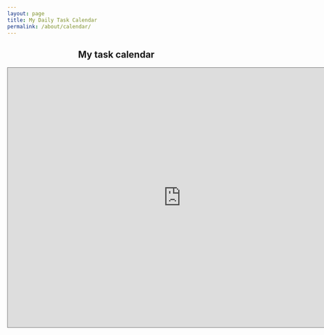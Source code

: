 ```yaml
---
layout: page
title: My Daily Task Calendar
permalink: /about/calendar/
---
```

 
 <center>
  <h2 align="center">My task calendar</h2>
  <iframe src="https://calendar.google.com/calendar/embed?height=600&wkst=1&bgcolor=%23ffffff&ctz=UTC&mode=MONTH&src=Njk5ODZjYTA0ZDgzZTI2OTQ1YzExYWU2MmVlNzcyMDEzYzk0MmQ0NzQyMjg3OTM4OTI3ZDg5MDE0MGQwZjE1ZEBncm91cC5jYWxlbmRhci5nb29nbGUuY29t&color=%230B8043" style="border:solid 1px #777" width="800" height="600" frameborder="0" scrolling="no"></iframe>
  </center>
